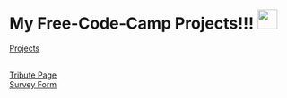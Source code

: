 # My Free-Code-Camp Projects!!! <img src="https://user-images.githubusercontent.com/76929974/125454882-6474abef-08a7-48e0-b78c-b59f1a46c878.png" width="35">


<a href="https://fcc-web.netlify.app/">Projects</a><br><br>

<a href="https://fcc-web.netlify.app/Tribute-Page.html">Tribute Page</a><br>
<a href="https://fcc-web.netlify.app/Survey-Form.html">Survey Form</a>
